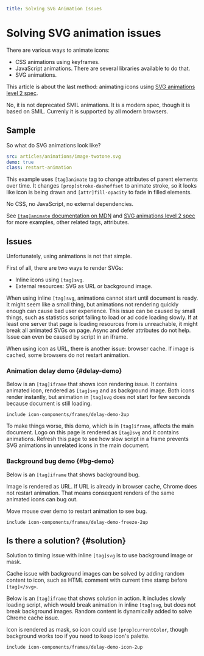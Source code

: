 ```yaml
title: Solving SVG Animation Issues
```

# Solving SVG animation issues

There are various ways to animate icons:

- CSS animations using keyframes.
- JavaScript animations. There are several libraries available to do that.
- SVG animations.

This article is about the last method: animating icons using [SVG animations level 2 spec](https://svgwg.org/specs/animations/).

No, it is not deprecated SMIL animations. It is a modern spec, though it is based on SMIL. Currenly it is supported by all modern browsers.

## Sample

So what do SVG animations look like?

```yaml
src: articles/animations/image-twotone.svg
demo: true
class: restart-animation
```

This example uses `[tag]animate` tag to change attributes of parent elements over time. It changes `[prop]stroke-dashoffset` to animate stroke, so it looks like icon is being drawn and `[attr]fill-opacity` to fade in filled elements.

No CSS, no JavaScript, no external dependencies.

See [`[tag]animate` documentation on MDN](https://developer.mozilla.org/en-US/docs/Web/SVG/Element/animate) and [SVG animations level 2 spec](https://svgwg.org/specs/animations/) for more examples, other related tags, attributes.

## Issues

Unfortunately, using animations is not that simple.

First of all, there are two ways to render SVGs:

- Inline icons using `[tag]svg`.
- External resources: SVG as URL or background image.

When using inline `[tag]svg`, animations cannot start until document is ready. It might seem like a small thing, but animations not rendering quickly enough can cause bad user experience. This issue can be caused by small things, such as statistics script failing to load or ad code loading slowly. If at least one server that page is loading resources from is unreachable, it might break all animated SVGs on page. Async and defer attributes do not help. Issue can even be caused by script in an iframe.

When using icon as URL, there is another issue: browser cache. If image is cached, some browsers do not restart animation.

### Animation delay demo {#delay-demo}

Below is an `[tag]iframe` that shows icon rendering issue. It contains animated icon, rendered as `[tag]svg` and as background image. Both icons render instantly, but animation in `[tag]svg` does not start for few seconds because document is still loading.

`include icon-components/frames/delay-demo-2up`

To make things worse, this demo, which is in `[tag]iframe`, affects the main document. Logo on this page is rendered as `[tag]svg` and it contains animations. Refresh this page to see how slow script in a frame prevents SVG animations in unrelated icons in the main document.

### Background bug demo {#bg-demo}

Below is an `[tag]iframe` that shows background bug.

Image is rendered as URL. If URL is already in browser cache, Chrome does not restart animation. That means consequent renders of the same animated icons can bug out.

Move mouse over demo to restart animation to see bug.

`include icon-components/frames/delay-demo-freeze-2up`

## Is there a solution? {#solution}

Solution to timing issue with inline `[tag]svg` is to use background image or mask.

Cache issue with background images can be solved by adding random content to icon, such as HTML comment with current time stamp before `[tag]</svg>`.

Below is an `[tag]iframe` that shows solution in action. It includes slowly loading script, which would break animation in inline `[tag]svg`, but does not break background images. Random content is dynamically added to solve Chrome cache issue.

Icon is rendered as mask, so icon could use `[prop]currentColor`, though background works too if you need to keep icon's palette.

`include icon-components/frames/delay-demo-icon-2up`
